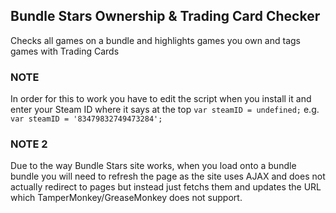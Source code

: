 ## Bundle Stars Ownership & Trading Card Checker

Checks all games on a bundle and highlights games you own and tags games with Trading Cards

### NOTE
In order for this to work you have to edit the script when you install it and enter your Steam ID where it says at the top `var steamID = undefined;` e.g. `var steamID = '83479832749473284';`

### NOTE 2
Due to the way Bundle Stars site works, when you load onto a bundle bundle you will need to refresh the page as the site uses AJAX and does not actually redirect to pages but instead just fetchs them and updates the URL which TamperMonkey/GreaseMonkey does not support.
